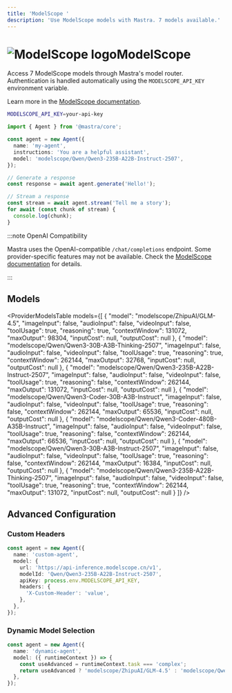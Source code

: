 ```yaml
---
title: 'ModelScope '
description: 'Use ModelScope models with Mastra. 7 models available.'
---
```


# <img src="https://models.dev/logos/modelscope.svg" alt="ModelScope logo" className="inline w-8 h-8 mr-2 align-middle dark:invert dark:brightness-0 dark:contrast-200" />ModelScope

Access 7 ModelScope models through Mastra's model router. Authentication is handled automatically using the `MODELSCOPE_API_KEY` environment variable.

Learn more in the [ModelScope documentation](https://modelscope.cn/docs/model-service/API-Inference/intro).

```bash
MODELSCOPE_API_KEY=your-api-key
```

```typescript
import { Agent } from '@mastra/core';

const agent = new Agent({
  name: 'my-agent',
  instructions: 'You are a helpful assistant',
  model: 'modelscope/Qwen/Qwen3-235B-A22B-Instruct-2507',
});

// Generate a response
const response = await agent.generate('Hello!');

// Stream a response
const stream = await agent.stream('Tell me a story');
for await (const chunk of stream) {
  console.log(chunk);
}
```

:::note OpenAI Compatibility

Mastra uses the OpenAI-compatible `/chat/completions` endpoint. Some provider-specific features may not be available. Check the [ModelScope documentation](https://modelscope.cn/docs/model-service/API-Inference/intro) for details.

:::

## Models

<ProviderModelsTable
models={[
{
"model": "modelscope/ZhipuAI/GLM-4.5",
"imageInput": false,
"audioInput": false,
"videoInput": false,
"toolUsage": true,
"reasoning": true,
"contextWindow": 131072,
"maxOutput": 98304,
"inputCost": null,
"outputCost": null
},
{
"model": "modelscope/Qwen/Qwen3-30B-A3B-Thinking-2507",
"imageInput": false,
"audioInput": false,
"videoInput": false,
"toolUsage": true,
"reasoning": true,
"contextWindow": 262144,
"maxOutput": 32768,
"inputCost": null,
"outputCost": null
},
{
"model": "modelscope/Qwen/Qwen3-235B-A22B-Instruct-2507",
"imageInput": false,
"audioInput": false,
"videoInput": false,
"toolUsage": true,
"reasoning": false,
"contextWindow": 262144,
"maxOutput": 131072,
"inputCost": null,
"outputCost": null
},
{
"model": "modelscope/Qwen/Qwen3-Coder-30B-A3B-Instruct",
"imageInput": false,
"audioInput": false,
"videoInput": false,
"toolUsage": true,
"reasoning": false,
"contextWindow": 262144,
"maxOutput": 65536,
"inputCost": null,
"outputCost": null
},
{
"model": "modelscope/Qwen/Qwen3-Coder-480B-A35B-Instruct",
"imageInput": false,
"audioInput": false,
"videoInput": false,
"toolUsage": true,
"reasoning": false,
"contextWindow": 262144,
"maxOutput": 66536,
"inputCost": null,
"outputCost": null
},
{
"model": "modelscope/Qwen/Qwen3-30B-A3B-Instruct-2507",
"imageInput": false,
"audioInput": false,
"videoInput": false,
"toolUsage": true,
"reasoning": false,
"contextWindow": 262144,
"maxOutput": 16384,
"inputCost": null,
"outputCost": null
},
{
"model": "modelscope/Qwen/Qwen3-235B-A22B-Thinking-2507",
"imageInput": false,
"audioInput": false,
"videoInput": false,
"toolUsage": true,
"reasoning": true,
"contextWindow": 262144,
"maxOutput": 131072,
"inputCost": null,
"outputCost": null
}
]}
/>

## Advanced Configuration

### Custom Headers

```typescript
const agent = new Agent({
  name: 'custom-agent',
  model: {
    url: 'https://api-inference.modelscope.cn/v1',
    modelId: 'Qwen/Qwen3-235B-A22B-Instruct-2507',
    apiKey: process.env.MODELSCOPE_API_KEY,
    headers: {
      'X-Custom-Header': 'value',
    },
  },
});
```

### Dynamic Model Selection

```typescript
const agent = new Agent({
  name: 'dynamic-agent',
  model: ({ runtimeContext }) => {
    const useAdvanced = runtimeContext.task === 'complex';
    return useAdvanced ? 'modelscope/ZhipuAI/GLM-4.5' : 'modelscope/Qwen/Qwen3-235B-A22B-Instruct-2507';
  },
});
```
